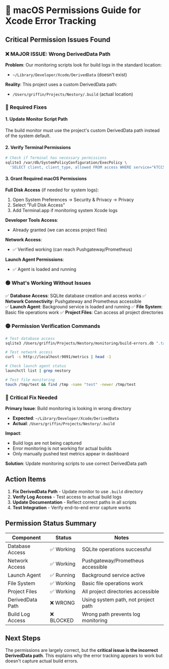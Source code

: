 # 🔐 macOS Permissions Guide for Xcode Error Tracking

## Critical Permission Issues Found

### ❌ MAJOR ISSUE: Wrong DerivedData Path
**Problem**: Our monitoring scripts look for build logs in the standard location:
- `~/Library/Developer/Xcode/DerivedData` (doesn't exist)

**Reality**: This project uses a custom DerivedData path:
- `/Users/griffin/Projects/Nestory/.build` (actual location)

### 🔧 Required Fixes

#### 1. Update Monitor Script Path
The build monitor must use the project's custom DerivedData path instead of the system default.

#### 2. Verify Terminal Permissions
```bash
# Check if Terminal has necessary permissions
sqlite3 /var/db/SystemPolicyConfiguration/ExecPolicy \
  'SELECT client, client_type, allowed FROM access WHERE service="kTCCServiceSystemPolicyAllFiles"'
```

#### 3. Grant Required macOS Permissions

**Full Disk Access** (if needed for system logs):
1. Open System Preferences → Security & Privacy → Privacy
2. Select "Full Disk Access" 
3. Add Terminal.app if monitoring system Xcode logs

**Developer Tools Access**:
- Already granted (we can access project files)

**Network Access**:
- ✅ Verified working (can reach Pushgateway/Prometheus)

**Launch Agent Permissions**:
- ✅ Agent is loaded and running

### 🟢 What's Working Without Issues

✅ **Database Access**: SQLite database creation and access works
✅ **Network Connectivity**: Pushgateway and Prometheus accessible  
✅ **Launch Agent**: Background service is loaded and running
✅ **File System**: Basic file operations work
✅ **Project Files**: Can access all project directories

### 🟡 Permission Verification Commands

```bash
# Test database access
sqlite3 /Users/griffin/Projects/Nestory/monitoring/build-errors.db ".tables"

# Test network access
curl -s http://localhost:9091/metrics | head -1

# Check launch agent status
launchctl list | grep nestory

# Test file monitoring
touch /tmp/test && find /tmp -name "test" -newer /tmp/test
```

### 🎯 Critical Fix Needed

**Primary Issue**: Build monitoring is looking in wrong directory
- **Expected**: `~/Library/Developer/Xcode/DerivedData`
- **Actual**: `/Users/griffin/Projects/Nestory/.build`

**Impact**: 
- Build logs are not being captured
- Error monitoring is not working for actual builds
- Only manually pushed test metrics appear in dashboard

**Solution**: Update monitoring scripts to use correct DerivedData path

## Action Items

1. **Fix DerivedData Path** - Update monitor to use `.build` directory
2. **Verify Log Access** - Test access to actual build logs
3. **Update Documentation** - Reflect correct paths in all scripts
4. **Test Integration** - Verify end-to-end error capture works

## Permission Status Summary

| Component | Status | Notes |
|-----------|---------|-------|
| Database Access | ✅ Working | SQLite operations successful |
| Network Access | ✅ Working | Pushgateway/Prometheus accessible |
| Launch Agent | ✅ Running | Background service active |
| File System | ✅ Working | Basic file operations work |
| Project Files | ✅ Working | All project directories accessible |
| DerivedData Path | ❌ WRONG | Using system path, not project path |
| Build Log Access | ❌ BLOCKED | Wrong path prevents log monitoring |

## Next Steps

The permissions are largely correct, but the **critical issue is the incorrect DerivedData path**. This explains why the error tracking appears to work but doesn't capture actual build errors.